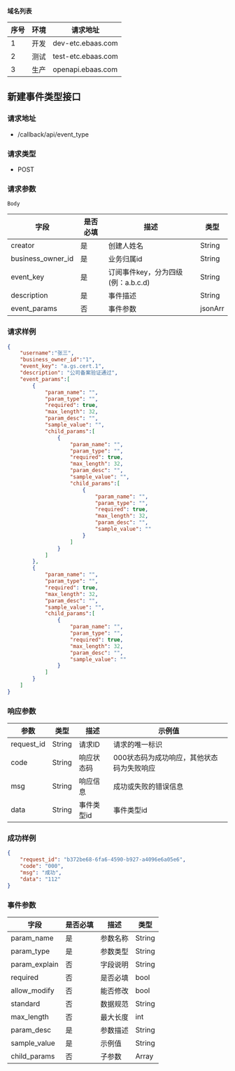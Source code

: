 **域名列表**

| 序号 | 环境 | 请求地址           |
| ---- | ---- | ------------------ |
| 1    | 开发 | dev-etc.ebaas.com  |
| 2    | 测试 | test-etc.ebaas.com |
| 3    | 生产 | openapi.ebaas.com  |

## 新建事件类型接口

### 请求地址

* /callback/api/event_type

### 请求类型

* POST

### 请求参数

`Body`

| 字段              | 是否必填 | 描述                               | 类型    |
| ----------------- | -------- | ---------------------------------- | ------- |
| creator           | 是       | 创建人姓名                         | String  |
| business_owner_id | 是       | 业务归属id                         | String  |
| event_key         | 是       | 订阅事件key，分为四级(例：a.b.c.d) | String  |
| description       | 是       | 事件描述                           | String  |
| event_params      | 否       | 事件参数                           | jsonArr |

### 请求样例

```json
{
    "username":"张三",
    "business_owner_id":"1",
    "event_key": "a.gs.cert.1",
    "description": "公司备案验证通过",
    "event_params":[
        {
            "param_name": "",
            "param_type": "",
            "required": true,
            "max_length": 32,
            "param_desc": "",
            "sample_value": "",
            "child_params":[
                {
                    "param_name": "",
                    "param_type": "",
                    "required": true,
                    "max_length": 32,
                    "param_desc": "",
                    "sample_value": "",
                    "child_params":[
                        {
                            "param_name": "",
                            "param_type": "",
                            "required": true,
                            "max_length": 32,
                            "param_desc": "",
                            "sample_value": ""
                        }
                    ]
                }
            ]
        },
        {
            "param_name": "",
            "param_type": "",
            "required": true,
            "max_length": 32,
            "param_desc": "",
            "sample_value": "",
            "child_params":[
                {
                    "param_name": "",
                    "param_type": "",
                    "required": true,
                    "max_length": 32,
                    "param_desc": "",
                    "sample_value": ""
                }
            ]
        }
    ]
}
```

### 响应参数

| 参数       | 类型   | 描述       | 示例值                                    |
| ---------- | ------ | ---------- | ----------------------------------------- |
| request_id | String | 请求ID     | 请求的唯一标识                            |
| code       | String | 响应状态码 | 000状态码为成功响应，其他状态码为失败响应 |
| msg        | String | 响应信息   | 成功或失败的错误信息                      |
| data       | String | 事件类型id | 事件类型id                                |

### 成功样例

```json
{
    "request_id": "b372be68-6fa6-4590-b927-a4096e6a05e6",
    "code": "000",
    "msg": "成功",
    "data": "112"
}
```

### 事件参数

| 字段          | 是否必填 | 描述     | 类型   |
| ------------- | -------- | -------- | ------ |
| param_name    | 是       | 参数名称 | String |
| param_type    | 是       | 参数类型 | String |
| param_explain | 否       | 字段说明 | String |
| required      | 否       | 是否必填 | bool   |
| allow_modify  | 否       | 能否修改 | bool   |
| standard      | 否       | 数据规范 | String |
| max_length    | 否       | 最大长度 | int    |
| param_desc    | 是       | 参数描述 | String |
| sample_value  | 是       | 示例值   | String |
| child_params  | 否       | 子参数   | Array  |

